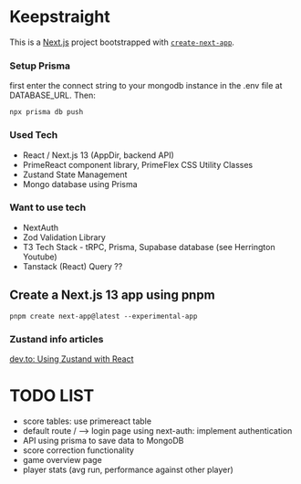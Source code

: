 # Keepstraight
This is a [Next.js](https://nextjs.org/) project bootstrapped with [`create-next-app`](https://github.com/vercel/next.js/tree/canary/packages/create-next-app).

### Setup Prisma
first enter the connect string to your mongodb instance in the .env file at DATABASE_URL.
Then:
```shell
npx prisma db push
```

### Used Tech
- React / Next.js 13 (AppDir, backend API)
- PrimeReact component library, PrimeFlex CSS Utility Classes
- Zustand State Management
- Mongo database using Prisma

### Want to use tech
- NextAuth
- Zod Validation Library
- T3 Tech Stack - tRPC, Prisma, Supabase database (see Herrington Youtube)
- Tanstack (React) Query ??

## Create a Next.js 13 app using pnpm
```shell
pnpm create next-app@latest --experimental-app
```

### Zustand info articles
[dev.to: Using Zustand with React](https://dev.to/franklin030601/using-zustand-with-react-js-9di#3)

# TODO LIST
- score tables: use primereact table
- default route / --> login page using next-auth: implement authentication
- API using prisma to save data to MongoDB
- score correction functionality
- game overview page
- player stats (avg run, performance against other player)

